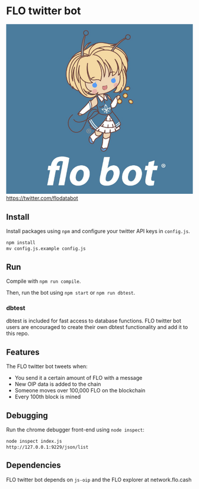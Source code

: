 # FLO twitter bot
![FLO](res/flobot1_small.jpg)
https://twitter.com/flodatabot

## Install
Install packages using `npm` and configure your twitter API keys in `config.js`.
```
npm install 
mv config.js.example config.js
```
## Run
Compile with `npm run compile`.

Then, run the bot using `npm start` or `npm run dbtest`.

### dbtest
dbtest is included for fast access to database functions. FLO twitter bot users are encouraged to create their own dbtest functionality and add it to this repo.

## Features
The FLO twitter bot tweets when:
* You send it a certain amount of FLO with a message
* New OIP data is added to the chain
* Someone moves over 100,000 FLO on the blockchain
* Every 100th block is mined

## Debugging
Run the chrome debugger front-end using `node inspect`:
```
node inspect index.js
http://127.0.0.1:9229/json/list
```

## Dependencies
FLO twitter bot depends on `js-oip` and the FLO explorer at network.flo.cash
